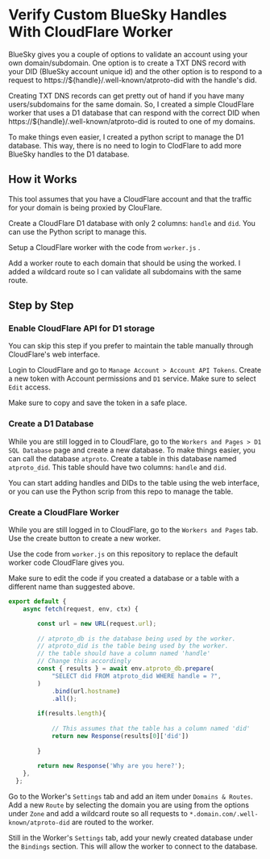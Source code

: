 # Verify Custom BlueSky Handles With CloudFlare Worker

BlueSky gives you a couple of options to validate an account using your own domain/subdomain. One option is to create a TXT DNS record with your DID (BlueSky account unique id) and the other option is to respond to a request to https://${handle}/.well-known/atproto-did with the handle's did.

Creating TXT DNS records can get pretty out of hand if you have many users/subdomains for the same domain. So, I created a simple CloudFlare worker that uses a D1 database that can respond with the correct DID when https://${handle}/.well-known/atproto-did is routed to one of my domains.

To make things even easier, I created a python script to manage the D1 database. This way, there is no need to login to ClodFlare to add more BlueSky handles to the D1 database.

## How it Works

This tool assumes that you have a CloudFlare account and that the traffic for your domain is being proxied by ClouFlare.

Create a CloudFlare D1 database with only 2 columns: ```handle``` and ```did```. You can use the Python script to manage this.

Setup a CloudFlare worker with the code from ```worker.js``` .

Add a worker route to each domain that should be using the worked. I added a wildcard route so I can validate all subdomains with the
same route.

## Step by Step

### Enable CloudFlare API for D1 storage

You can skip this step if you prefer to maintain the table manually through CloudFlare's web interface.

Login to CloudFlare and go to ```Manage Account > Account API Tokens```. Create a new token with Account permissions and ```D1``` service. Make sure to select ```Edit``` access.

Make sure to copy and save the token in a safe place.

### Create a D1 Database

While you are still logged in to CloudFlare, go to the ```Workers and Pages > D1 SQL Database``` page and create a new database. To make things easier, you can call the database ```atproto```. Create a table in this database named ```atproto_did```. This table should have two columns: ```handle``` and ```did```.

You can start adding handles and DIDs to the table using the web interface, or you can use the Python scrip from this repo to manage the table.

### Create a CloudFlare Worker

While you are still logged in to CloudFlare, go to the ```Workers and Pages``` tab. Use the create button to create a new worker.

Use the code from ```worker.js``` on this repository to replace the default worker code CloudFlare gives you.

Make sure to edit the code if you created a database or a table with a different name than suggested above.

```javascript
export default {
    async fetch(request, env, ctx) {

        const url = new URL(request.url);
        
        // atproto_db is the database being used by the worker.
        // atproto_did is the table being used by the worker.
        // the table should have a column named 'handle'
        // Change this accordingly
        const { results } = await env.atproto_db.prepare(
            "SELECT did FROM atproto_did WHERE handle = ?",
        )
            .bind(url.hostname)
            .all();
        
        if(results.length){
            
            // This assumes that the table has a column named 'did'
            return new Response(results[0]['did'])
    
        }
    
        return new Response('Why are you here?');
    },
  };
```

Go to the Worker's ```Settings``` tab and add an item under ```Domains & Routes```. Add a new ```Route``` by selecting the domain you are using from the options under ```Zone``` and add a wildcard route so all requests to ```*.domain.com/.well-known/atproto-did``` are routed to the worker.

Still in the Worker's ```Settings``` tab, add your newly created database under the ```Bindings``` section. This will allow the worker to connect to the database.

###
